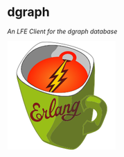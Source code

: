 # dgraph

*An LFE Client for the dgraph database*

[![Project Logo][logo]][logo-large]


<!-- Named page links below: /-->

[logo]: priv/images/LFE-dgraph-logo-small.png
[logo-large]: priv/images/LFE-dgraph-logo-large.png
